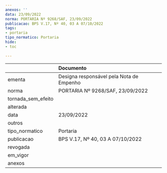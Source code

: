 ```yaml
---
anexos: ''
data: 23/09/2022
norma: PORTARIA Nº 9268/SAF, 23/09/2022
publicacao: BPS V.17, Nº 40, 03 A 07/10/2022
tags:
- portaria
tipo_normatico: Portaria
hide: 
- toc 
 
---
```


|                    | Documento                                |
|:-------------------|:-----------------------------------------|
| ementa             | Designa responsável pela Nota de Empenho |
| norma              | PORTARIA Nº 9268/SAF, 23/09/2022         |
| tornada_sem_efeito |                                          |
| alterada           |                                          |
| data               | 23/09/2022                               |
| outros             |                                          |
| tipo_normatico     | Portaria                                 |
| publicacao         | BPS V.17, Nº 40, 03 A 07/10/2022         |
| revogada           |                                          |
| em_vigor           |                                          |
| anexos             |                                          |